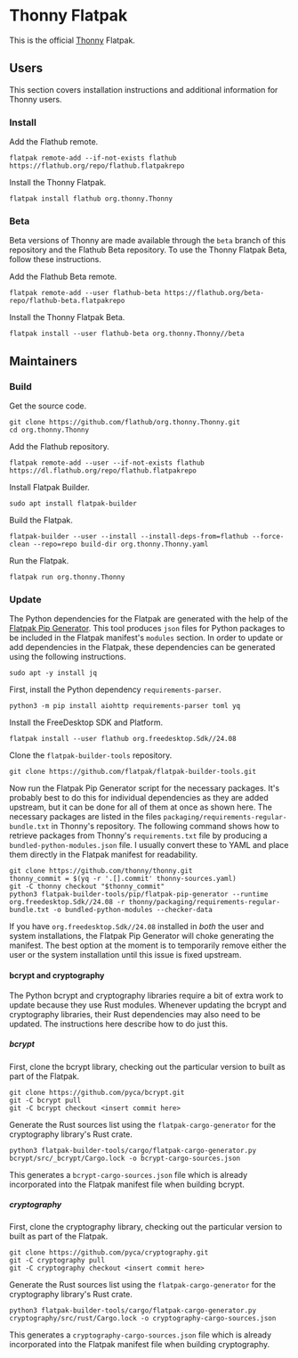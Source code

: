 # Thonny Flatpak

This is the official [Thonny](https://thonny.org/) Flatpak.

## Users

This section covers installation instructions and additional information for Thonny users.

### Install

Add the Flathub remote.

    flatpak remote-add --if-not-exists flathub https://flathub.org/repo/flathub.flatpakrepo

Install the Thonny Flatpak.

    flatpak install flathub org.thonny.Thonny

### Beta

Beta versions of Thonny are made available through the `beta` branch of this repository and the Flathub Beta repository.
To use the Thonny Flatpak Beta, follow these instructions.

Add the Flathub Beta remote.

    flatpak remote-add --user flathub-beta https://flathub.org/beta-repo/flathub-beta.flatpakrepo

Install the Thonny Flatpak Beta.

    flatpak install --user flathub-beta org.thonny.Thonny//beta

## Maintainers

### Build

Get the source code.

    git clone https://github.com/flathub/org.thonny.Thonny.git
    cd org.thonny.Thonny

Add the Flathub repository.

    flatpak remote-add --user --if-not-exists flathub https://dl.flathub.org/repo/flathub.flatpakrepo

Install Flatpak Builder.

    sudo apt install flatpak-builder

Build the Flatpak.

    flatpak-builder --user --install --install-deps-from=flathub --force-clean --repo=repo build-dir org.thonny.Thonny.yaml

Run the Flatpak.

    flatpak run org.thonny.Thonny

### Update

The Python dependencies for the Flatpak are generated with the help of the [Flatpak Pip Generator](https://github.com/flatpak/flatpak-builder-tools/tree/master/pip).
This tool produces `json` files for Python packages to be included in the Flatpak manifest's `modules` section.
In order to update or add dependencies in the Flatpak, these dependencies can be generated using the following instructions.

    sudo apt -y install jq

First, install the Python dependency `requirements-parser`.

    python3 -m pip install aiohttp requirements-parser toml yq

Install the FreeDesktop SDK and Platform.

    flatpak install --user flathub org.freedesktop.Sdk//24.08

Clone the `flatpak-builder-tools` repository.

    git clone https://github.com/flatpak/flatpak-builder-tools.git

Now run the Flatpak Pip Generator script for the necessary packages.
It's probably best to do this for individual dependencies as they are added upstream, but it can be done for all of them at once as shown here.
The necessary packages are listed in the files `packaging/requirements-regular-bundle.txt` in Thonny's repository.
The following command shows how to retrieve packages from Thonny's `requirements.txt` file by producing a `bundled-python-modules.json` file.
I usually convert these to YAML and place them directly in the Flatpak manifest for readability.

    git clone https://github.com/thonny/thonny.git
    thonny_commit = $(yq -r '.[].commit' thonny-sources.yaml)
    git -C thonny checkout "$thonny_commit"
    python3 flatpak-builder-tools/pip/flatpak-pip-generator --runtime org.freedesktop.Sdk//24.08 -r thonny/packaging/requirements-regular-bundle.txt -o bundled-python-modules --checker-data

If you have `org.freedesktop.Sdk//24.08` installed in *both* the user and system installations, the Flatpak Pip Generator will choke generating the manifest.
The best option at the moment is to temporarily remove either the user or the system installation until this issue is fixed upstream.

#### bcrypt and cryptography

The Python bcrypt and cryptography libraries require a bit of extra work to update because they use Rust modules.
Whenever updating the bcrypt and cryptography libraries, their Rust dependencies may also need to be updated.
The instructions here describe how to do just this.

##### bcrypt

First, clone the bcrypt library, checking out the particular version to built as part of the Flatpak.

    git clone https://github.com/pyca/bcrypt.git
    git -C bcrypt pull
    git -C bcrypt checkout <insert commit here>

Generate the Rust sources list using the `flatpak-cargo-generator` for the cryptography library's Rust crate.

    python3 flatpak-builder-tools/cargo/flatpak-cargo-generator.py bcrypt/src/_bcrypt/Cargo.lock -o bcrypt-cargo-sources.json

This generates a `bcrypt-cargo-sources.json` file which is already incorporated into the Flatpak manifest file when building bcrypt.

##### cryptography

First, clone the cryptography library, checking out the particular version to built as part of the Flatpak.

    git clone https://github.com/pyca/cryptography.git
    git -C cryptography pull
    git -C cryptography checkout <insert commit here>

Generate the Rust sources list using the `flatpak-cargo-generator` for the cryptography library's Rust crate.

    python3 flatpak-builder-tools/cargo/flatpak-cargo-generator.py cryptography/src/rust/Cargo.lock -o cryptography-cargo-sources.json

This generates a `cryptography-cargo-sources.json` file which is already incorporated into the Flatpak manifest file when building cryptography.
